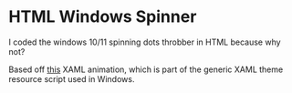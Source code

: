 # HTML Windows Spinner
I coded the windows 10/11 spinning dots throbber in HTML because why not?

Based off [this](https://raw.githubusercontent.com/microsoft/microsoft-ui-xaml/66d24dfff3b2763ab3be096a2c7cbaafc81b31eb/src/controls/dev/ProgressRing/TestUI/ProgressRingStoryboardAnimationPage.xaml) XAML animation, which is part of the generic XAML theme resource script used in Windows.
